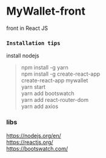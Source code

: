 # MyWallet-front
front in React JS

### `Installation tips`<br />
install nodejs <br />
> npm install -g yarn <br />
> npm install -g create-react-app <br />
> create-react-app mywallet <br />
> yarn start <br />
> yarn add bootswatch <br />
> yarn add react-router-dom <br />
> yarn add axios <br />

### libs
https://nodejs.org/en/  <br />
https://reactjs.org/ <br />
https://bootswatch.com/ <br />
